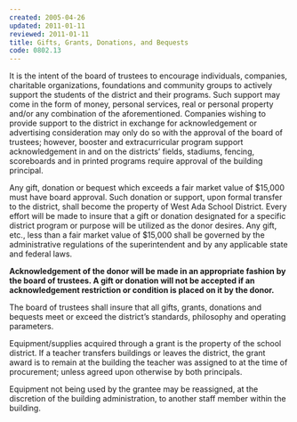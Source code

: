 ```yaml
---
created: 2005-04-26
updated: 2011-01-11
reviewed: 2011-01-11
title: Gifts, Grants, Donations, and Bequests
code: 0802.13
---
```



It is the intent of the board of trustees to encourage individuals, companies, charitable organizations, foundations and community groups to actively support the students of the district and their programs. Such support may come in the form of money, personal services, real or personal property and/or any combination of the aforementioned. Companies wishing to provide support to the district in exchange for acknowledgement or advertising consideration may only do so with the approval of the board of trustees; however, booster and extracurricular program support acknowledgement in and on the districts’ fields, stadiums, fencing, scoreboards and in printed programs require approval of the building principal.

Any gift, donation or bequest which exceeds a fair market value of $15,000 must have board approval. Such donation or support, upon formal transfer to the district, shall become the property of West Ada School District. Every effort will be made to insure that a gift or donation designated for a specific district program or purpose will be utilized as the donor desires. Any gift, etc., less than a fair market value of $15,000 shall be governed by the administrative regulations of the superintendent and by any applicable state and federal laws.

**Acknowledgement of the donor will be made in an appropriate fashion by the board of trustees. A gift or donation will not be accepted if an acknowledgement restriction or condition is placed on it by the donor.**

The board of trustees shall insure that all gifts, grants, donations and bequests meet or exceed the district’s standards, philosophy and operating parameters.

Equipment/supplies acquired through a grant is the property of the school district. If a teacher transfers buildings or leaves the district, the grant award is to remain at the building the teacher was assigned to at the time of procurement; unless agreed upon otherwise by both principals.

Equipment not being used by the grantee may be reassigned, at the discretion of the building administration, to another staff member within the building.

